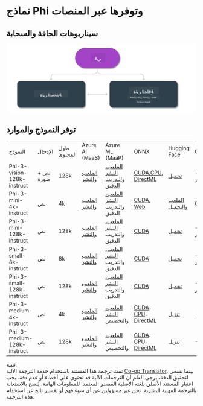 <!--
CO_OP_TRANSLATOR_METADATA:
{
  "original_hash": "777aa0ff38fceecc29a00834f2f7a2f0",
  "translation_date": "2025-05-07T10:51:03+00:00",
  "source_file": "md/01.Introduction/01/01.Edgeandcloud.md",
  "language_code": "ar"
}
-->
# نماذج Phi وتوفرها عبر المنصات

## سيناريوهات الحافة والسحابة

![EdgeCloud](../../../../../translated_images/01.phiedgecloud.8bf97c622feae80b00fd3ae03fb6cdacfc4f26d0e1a1dcfa4e278abbb8ac22e2.ar.png)

## توفر النموذج والموارد

| | | | | | | | | |
|-|-|-|-|-|-|-|-|-|
|النموذج|الإدخال|طول المحتوى|Azure AI (MaaS)|Azure ML (MaaP)|ONNX|Hugging Face|Ollama|Nvidia NIM|
|Phi-3-vision-128k-instruct|نص + صورة|128k|[الملعب والنشر](https://ai.azure.com/explore/models/Phi-3-vision-128k-instruct/version/2/registry/azureml)|[الملعب، النشر والتدريب الدقيق](https://ml.azure.com/registries/azureml/models/Phi-3-vision-128k-instruct/version/2)|[CUDA](https://huggingface.co/microsoft/Phi-3-vision-128k-instruct-onnx-cuda/tree/main),[CPU](https://huggingface.co/microsoft/Phi-3-vision-128k-instruct-onnx-cpu/tree/main), [DirectML](https://huggingface.co/microsoft/Phi-3-vision-128k-instruct-onnx-directml/tree/main)|[تحميل](https://huggingface.co/microsoft/Phi-3-vision-128k-instruct)|-غير متوفر-|[NIM APIs](https://build.nvidia.com/microsoft/phi-3-vision-128k-instruct)|
|Phi-3-mini-4k-instruct|نص|4k|[الملعب والنشر](https://aka.ms/phi3-mini-4k-azure-ml)|[الملعب، النشر](https://aka.ms/phi3-mini-4k-azure-ml) والتدريب الدقيق|[CUDA](https://huggingface.co/microsoft/Phi-3-mini-4k-instruct-onnx), [Web](https://huggingface.co/microsoft/Phi-3-mini-4k-instruct-onnx)|[الملعب والتحميل](https://huggingface.co/chat/models/microsoft/Phi-3-mini-4k-instruct)|[GGUF](https://huggingface.co/microsoft/Phi-3-mini-4k-instruct-gguf)|[NIM APIs](https://build.nvidia.com/microsoft/phi-3-mini-4k)|
|Phi-3-mini-128k-instruct|نص|128k|[الملعب والنشر](https://ai.azure.com/explore/models/Phi-3-mini-128k-instruct/version/9/registry/azureml)|[الملعب، النشر](https://ai.azure.com/explore/models/Phi-3-mini-128k-instruct/version/9/registry/azureml) والتدريب الدقيق|[CUDA](https://huggingface.co/microsoft/Phi-3-mini-128k-instruct-onnx)|[تحميل](https://huggingface.co/microsoft/Phi-3-mini-128k-instruct-onnx)|-غير متوفر-|[NIM APIs](https://build.nvidia.com/microsoft/phi-3-mini)|
|Phi-3-small-8k-instruct|نص|8k|[الملعب والنشر](https://ml.azure.com/registries/azureml/models/Phi-3-small-8k-instruct/version/2)|[الملعب، النشر](https://ai.azure.com/explore/models/Phi-3-small-8k-instruct/version/2/registry/azureml) والتدريب الدقيق|[CUDA](https://huggingface.co/microsoft/Phi-3-small-8k-instruct-onnx-cuda)|[تحميل](https://huggingface.co/microsoft/Phi-3-small-8k-instruct-onnx-cuda)|-غير متوفر-|[NIM APIs](https://build.nvidia.com/microsoft/phi-3-small-8k-instruct?docker=false)|
|Phi-3-small-128k-instruct|نص|128k|[الملعب والنشر](https://ai.azure.com/explore/models/Phi-3-small-128k-instruct/version/2/registry/azureml)|[الملعب، النشر](https://ml.azure.com/registries/azureml/models/Phi-3-small-128k-instruct/version/2) والتدريب الدقيق|[CUDA](https://huggingface.co/microsoft/Phi-3-medium-128k-instruct-onnx-cuda)|[تحميل](https://huggingface.co/microsoft/Phi-3-small-128k-instruct)|-غير متوفر-|[NIM APIs](https://build.nvidia.com/microsoft/phi-3-small-128k-instruct?docker=false)|
|Phi-3-medium-4k-instruct|نص|4k|[الملعب والنشر](https://huggingface.co/microsoft/Phi-3-medium-4k-instruct)|[الملعب، النشر](https://ml.azure.com/registries/azureml/models/Phi-3-medium-4k-instruct/version/2) والتخصيص|[CUDA](https://huggingface.co/microsoft/Phi-3-medium-4k-instruct-onnx-cuda/tree/main)، [CPU](https://huggingface.co/microsoft/Phi-3-medium-4k-instruct-onnx-cpu/tree/main)، [DirectML](https://huggingface.co/microsoft/Phi-3-medium-4k-instruct-onnx-directml/tree/main)|[تنزيل](https://huggingface.co/microsoft/Phi-3-medium-4k-instruct)|-NA-|[NIM APIs](https://build.nvidia.com/microsoft/phi-3-medium-4k-instruct?docker=false)|
|Phi-3-medium-128k-instruct|نص|128k|[الملعب والنشر](https://ai.azure.com/explore/models/Phi-3-medium-128k-instruct/version/2)|[الملعب، النشر](https://ml.azure.com/registries/azureml/models/Phi-3-medium-128k-instruct/version/2) والتخصيص|[CUDA](https://huggingface.co/microsoft/Phi-3-medium-128k-instruct-onnx-cuda/tree/main)، [CPU](https://huggingface.co/microsoft/Phi-3-medium-128k-instruct-onnx-cpu/tree/main)، [DirectML](https://huggingface.co/microsoft/Phi-3-medium-128k-instruct-onnx-directml/tree/main)|[تنزيل](https://huggingface.co/microsoft/Phi-3-medium-128k-instruct)|-NA-|-NA-|

**تنبيه**:  
تمت ترجمة هذا المستند باستخدام خدمة الترجمة الآلية [Co-op Translator](https://github.com/Azure/co-op-translator). بينما نسعى لتحقيق الدقة، يرجى العلم أن الترجمات الآلية قد تحتوي على أخطاء أو عدم دقة. يجب اعتبار المستند الأصلي بلغته الأصلية المصدر المعتمد. للمعلومات الهامة، يُنصح بالاستعانة بالترجمة المهنية البشرية. نحن غير مسؤولين عن أي سوء فهم أو تفسير ناتج عن استخدام هذه الترجمة.